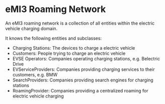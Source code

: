 eMI3 Roaming Network
====================

An eMI3 roaming network is a collection of all entities within the electric vehicle charging domain.

It knows the following entities and subclasses:

 - Charging Stations: The devices to charge a electric vehicle
 - Customers: People trying to charge an electric vehicle
 - EVSE Operators: Companies operating charging stations, e.g. Belectric Drive
 - EVServiceProviders: Companies providing charging services to their customers, e.g. BMW
 - SearchProviders: Companies providing search engines for charging stations
 - RoamingProvider: Companies providing a centralized roaming for electric vehicle charging
